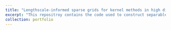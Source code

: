 ```yaml
---
title: "Lengthscale-informed sparse grids for kernel methods in high dimensions"
excerpt: "This repositroy contains the code used to construct separable Matern kernel interpolants (Gaussian processes) on lengthscale-informed sparse grid (LISG) designs for approximating functions in high dimensions. <br/><img src='/images/500x300.png'>"
collection: portfolio
---
```


